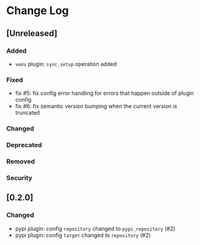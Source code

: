 
# Change Log

## [Unreleased]
### Added

- `venv` plugin: `sync_setup` operation added

### Fixed

- fix #5: fix config error handling for errors that happen outside of plugin config
- fix #6: fix semantic version bumping when the current version is truncated

### Changed
### Deprecated
### Removed
### Security


## [0.2.0]

### Changed
- pypi plugin: config `repository` changed to `pypi_repository` (#2)
- pypi plugin: config `target` changed to `repository` (#2)

